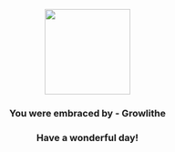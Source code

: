 <p align="center">
    <img src="https://raw.githubusercontent.com/PokeAPI/sprites/master/sprites/pokemon/58.png" width="150" height="150">
</p>
<h3 align="center">You were embraced by - <b>Growlithe</b></h3>
<h3 align="center">Have a wonderful day!</h3>
